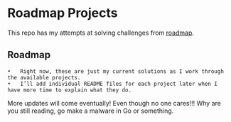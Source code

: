 # Roadmap Projects
This repo has my attempts at solving challenges from [roadmap](https://roadmap.sh/projects?g=backend).

## Roadmap
	•	Right now, these are just my current solutions as I work through the available projects.
	•	I’ll add individual README files for each project later when I have more time to explain what they do.

More updates will come eventually! Even though no one cares!!!
Why are you still reading, go make a malware in Go or something.

